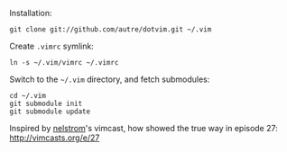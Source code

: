 
Installation:

    git clone git://github.com/autre/dotvim.git ~/.vim

Create `.vimrc` symlink:

    ln -s ~/.vim/vimrc ~/.vimrc

Switch to the `~/.vim` directory, and fetch submodules:

    cd ~/.vim
    git submodule init
    git submodule update

Inspired by [nelstrom](http://github.com/nelstrom)'s vimcast, how showed the true way in episode 27: http://vimcasts.org/e/27

